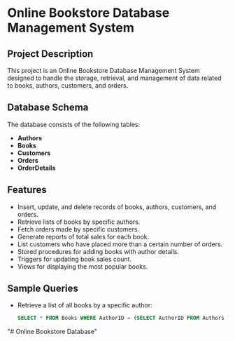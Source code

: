# Online Bookstore Database Management System

## Project Description

This project is an Online Bookstore Database Management System designed to handle the storage, retrieval, and management of data related to books, authors, customers, and orders.

## Database Schema

The database consists of the following tables:
- **Authors**
- **Books**
- **Customers**
- **Orders**
- **OrderDetails**

## Features

- Insert, update, and delete records of books, authors, customers, and orders.
- Retrieve lists of books by specific authors.
- Fetch orders made by specific customers.
- Generate reports of total sales for each book.
- List customers who have placed more than a certain number of orders.
- Stored procedures for adding books with author details.
- Triggers for updating book sales count.
- Views for displaying the most popular books.

## Sample Queries

- Retrieve a list of all books by a specific author:
  ```sql
  SELECT * FROM Books WHERE AuthorID = (SELECT AuthorID FROM Authors WHERE Name = 'J.K. Rowling');
"# Online Bookstore Database" 
